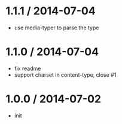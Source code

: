 
1.1.1 / 2014-07-04
==================

  * use media-typer to parse the type

1.1.0 / 2014-07-04
==================

  * fix readme
  * support charset in content-type, close #1

1.0.0 / 2014-07-02
==================

  * init
